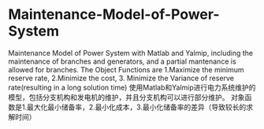 # Maintenance-Model-of-Power-System
Maintenance Model of Power System with Matlab and Yalmip, including the maintenance of  branches and generators, and a partial mantenance is allowed for branches. The Object Functions are 1.Maximize the minimum reserve rate, 2.Minimize the cost, 3. Minimize the Variance of reserve rate(resulting in a long solution time)
使用Matlab和Yalmip进行电力系统维护的模型，包括分支机构和发电机的维护，并且分支机构可以进行部分维护。 对象函数是1.最大化最小储备率，2.最小化成本，3.最小化储备率的差异（导致较长的求解时间）
